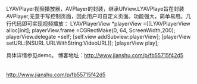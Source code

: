 LYAVPlayer视频播放器，AVPlayer的封装，继承UIView.LYAVPlaye旨在封装AVPlayer,无意于写控制页面，因此用户可自定义页面。功能强大，简单易用。几行代码即可实现视频播放：
              LYAVPlayerView *playerView =[[LYAVPlayerView alloc]init];
              playerView.frame =CGRectMake(0, 64, ScreenWidth,200);
              playerView.delegate =self;
              [self.view addSubview:playerView];
              [playerView setURL:[NSURL URLWithString:VideoURL]];
              [playerView play];
              
 具体详情参见demo。
 博客地址：http://www.jianshu.com/p/fb55715f42d5</br></br></br>
         http://www.jianshu.com/p/fb55715f42d5
              
              
